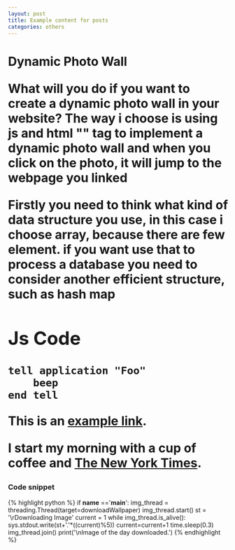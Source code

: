 ```yaml
---
layout: post
title: Example content for posts  
categories: others
---
```

<h1>Dynamic Photo Wall</p>

<p>What will you do if you want to create a dynamic photo wall in your website?
The way i choose is using js and html "<A>" tag to implement a dynamic photo wall and when you click on the photo, it will jump to the webpage you linked</p>

<p>Firstly you need to think what kind of data structure you use, in this case i choose array, because there are few element. if you want use that to process a database you need to consider another efficient structure, such as hash map</p>
<h2>Js Code</h2>

<pre><code>tell application "Foo"
    beep
end tell
</code></pre>

<p>This is an <a href="#">example link</a>.</p>

<p>I start my morning with a cup of coffee and
<a href="http://www.nytimes.com/">The New York Times</a>.</p>

### Code snippet

{% highlight python %}
if __name__ =='__main__':
    img_thread = threading.Thread(target=downloadWallpaper)
    img_thread.start()
    st = '\rDownloading Image'
    current = 1
    while img_thread.is_alive():
        sys.stdout.write(st+'.'*((current)%5))
        current=current+1
        time.sleep(0.3)
    img_thread.join()
    print('\nImage of the day downloaded.')
{% endhighlight %}
